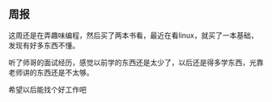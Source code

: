 ## 周报

这周还是在弄趣味编程，然后买了两本书看，最近在看linux，就买了一本基础，发现有好多东西不懂。

听了师哥的面试经历，感觉以前学的东西还是太少了，以后还是得多学东西，光靠老师讲的东西还是不太够。

希望以后能找个好工作吧
